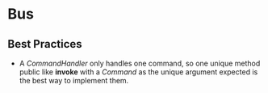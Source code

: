 # Bus

## Best Practices

 - A _CommandHandler_ only handles one command, so one unique method public like __invoke__
 with a _Command_ as the unique argument expected is the best way to implement them.
